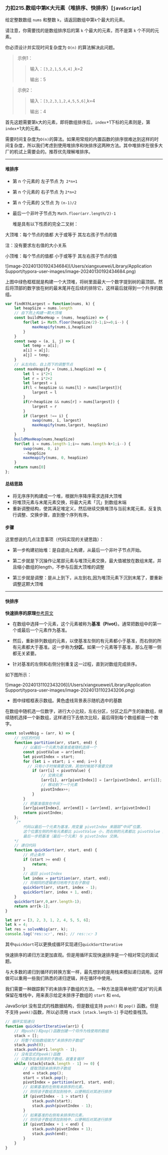 ### 力扣215.数组中第K大元素（堆排序、快排序）[`javaScript`]

给定整数数组 `nums` 和整数 `k`，请返回数组中第`k`个最大的元素。

请注意，你需要找的是数组排序后的第 `k` 个最大的元素，而不是第 `k` 个不同的元素。

你必须设计并实现时间复杂度为 `O(n)` 的算法解决此问题。

> 示例1：
>
> > 输入：`[3,2,1,5,6,4]` ,k=2
> >
> > 输出：5

> 示例2：
>
> > 输入：`[3,2,3,1,2,4,5,5,6]`,k=4
> >
> > 输出：4

首先这题需要第`k`大的元素，即将数组排序后，`index`+1下标的元素则是，第`index`+1大的元素。

需要时间复杂度为`O(n)`的算法。如果用常规的内置函数的排序很难达到这样的时间复杂度，所以我们考虑到使用堆排序和快排序这两种方法。其中堆排序在很多大厂的机试上需要会的。推荐优先理解堆排序。

---

#### 堆排序

- 第 n 个元素的 左子节点 为` 2*n+1`

- 第 n 个元素的 右子节点 为 `2*n+2`

- 第 n 个元素的 父节点 为 `(n-1)/2`

- 最后一个非叶子节点为 `Math.floor(arr.length/2)-1`

  堆是具有以下性质的完全二叉树：

大顶堆：每个节点的值都 大于或等于 其左右孩子节点的值

注：没有要求左右值的大小关系

小顶堆：每个节点的值都 小于或等于 其左右孩子节点的值



![image-20240130192434684](/Users/xiangxuewei/Library/Application Support/typora-user-images/image-20240130192434684.png)

上图中绿色框框就是构建一个大顶堆，将树里面最大一个数字提到树的最顶部。然后将顶部的数字放在树的最末尾并在后续的排除它，这样最后就得到一个升序的数组。

```javascript
var findKthLargest = function(nums, k) {
    let heapSize = nums.length
    // 自下而上构建一颗大顶堆
    const buildMaxHeap = (nums, heapSize) => {
        for(let i= Math.floor(heapSize/2)-1;i>=0;i--) {
            maxHeapify(nums,i,heapSize)
        }
    }
    const swap = (a, i, j) => {
        let temp = a[i];
        a[i] = a[j];
        a[j] = temp;
    }
    // 从左向右，自上而下的调整节点
    const maxHeapify = (nums,i,heapSize) => {
        let l = i*2+1
        let r = i*2+2
        let largest = i
        if(l < heapSize && nums[l] > nums[largest]){
            largest = l
        }
        if(r<heapSize && nums[r] > nums[largest]) {
            largest = r 
        }
        if (largest !== i) {
            swap(nums, i, largest)
            maxHeapify(nums,largest, heapSize)
        }
    }
    buildMaxHeap(nums,heapSize)
    for(let i = nums.length-1;i>= nums.length-k+1;i--) {
        swap(nums, 0, i)
        --heapSize
        maxHeapify(nums, 0, heapSize)
    }
    return nums[0]
};
```

#### 总结思路
- 将无序序列构建成一个堆，根据升序降序需求选择大顶堆
- 将堆顶元素与末尾元素交换，将最大元素「沉」到数组末端
- 重新调整结构，使其满足堆定义，然后继续交换堆顶与当前末尾元素，反复执行调整、交换步骤，直到整个序列有序。

#### 步骤
这里想说的几点注意事项（代码实现的关键思路）：

- 第一步构建初始堆：是自底向上构建，从最后一个非叶子节点开始。

- 第二步就是下沉操作让尾部元素与堆顶元素交换，最大值被放在数组末尾，并且缩小数组的length，不参与后面大顶堆的调整

- 第三步就是调整：是从上到下，从左到右,因为堆顶元素下沉到末尾了，要重新调整这颗大顶堆

---

#### 快排序

**快速排序的原理**[参考原文](https://stackabuse.com/quicksort-in-javascript/)

- 在数组中选择一个元素，这个元素被称为**基准（Pivot）**。通常把数组中的第一个或最后一个元素作为基准。

- 然后，重新排列数组的元素，以使基准左侧的有元素都小于基准，而右侧的所有元素都大于基准。这一步称为**分区**。如果一个元素等于基准，那么在哪一侧都无关紧要。

- 针对基准的左侧和右侧分别重复这一过程，直到对数组完成排序。

如下图所示：

![image-20240131102343206](/Users/xiangxuewei/Library/Application Support/typora-user-images/image-20240131102343206.png)

- 图中绿框框表示数组。黄色虚线背景表示随机选中的基数

在数组中随机选一位数字，进行大小比较，左右分区，分区之后产生的新数组，继续随机选择一个新数组，这样递归下去依次比较，最后得到每个数组都是一个数字。

```javascript
const solveNbig = (arr, k) => {
    // 分区的代码
    function partition(arr, start, end) {
        // 以最后一个元素为基准或者随机选择一个
        const pivotValue = arr[end];
        let pivotIndex = start;
        for (let i = start; i < end; i++) {
          // 只有小于时候需要交换，其他时候就不需要交换
            if (arr[i] < pivotValue) {
                // 交换元素
                [arr[i], arr[pivotIndex]] = [arr[pivotIndex], arr[i]];
                // 移动到下一个元素
                pivotIndex++;
            }
        }
        // 把基准值放在中间
        [arr[pivotIndex], arr[end]] = [arr[end], arr[pivotIndex]]
        return pivotIndex;
    };
     /* 
        代码以最后一个元素为基准，用变量 pivotIndex 来跟踪“中间”位置，
        这个位置左侧的所有元素都比 pivotValue 小，而右侧的元素都比 pivotValue 大。
        最后一步把基准（最后一个元素）与 pivotIndex 交换。
    */
    // 递归代码
    function quickSort(arr, start, end) {
        // 终止条件
        if (start >= end) {
            return;
        }
        // 返回 pivotIndex
        let index = partition(arr, start, end);
        // 将相同的逻辑递归地用于左右子数组
        quickSort(arr, start, index - 1);
        quickSort(arr, index + 1, end);
    }
    quickSort(arr,0,arr.length-1);
    return arr[k-1];
}

let arr = [3, 2, 3, 1, 2, 4, 5, 5, 6];
let k = 4;
let res = solveNbig(arr, k);
console.log('res::👉', res); // res::👉 3

```

其中`quickSort`可以更换成循环实现递归`quickSortIterative`

快速排序的递归方法更加直观。但是用循环实现快速排序是一个相对常见的面试题。

与大多数的递归到循环的转换方案一样，最先想到的是用栈来模拟递归调用。这样做可以重用一些我们熟悉的递归逻辑，并在循环中使用。

我们需要一种跟踪剩下的未排序子数组的方法。一种方法是简单地把“成对”的元素保留在堆栈中，用来表示给定未排序子数组的 `start` 和 `end`。

JavaScript 没有显式的栈数据结构，但是数组支持 `push()` 和 `pop()` 函数。但是不支持 `peek()`函数，所以必须用 `stack [stack.length-1]` 手动检查栈顶。

```javascript
// 循环实现递归
function quickSortIterative(arr1) {
    // 用push()和pop()函数创建一个将作为栈使用的数组
    stack = [];
    // 将整个初始数组做为“未排序的子数组”
    stack.push(0);
    stack.push(arr1.length - 1);
    // 没有显式的peek()函数
    // 只要存在未排序的子数组，就重复循环
    while (stack[stack.length - 1] >= 0) {
        // 提取顶部未排序的子数组
        end = stack.pop();
        start = stack.pop();
        pivotIndex = partition(arr1, start, end);
        // 如果基准的左侧有未排序的元素，
        // 则将该子数组添加到栈中，以便稍后对其进行排序
        if (pivotIndex - 1 > start) {
            stack.push(start);
            stack.push(pivotIndex - 1);
        }
        // 如果基准的右侧有未排序的元素，
        // 则将该子数组添加到栈中，以便稍后对其进行排序
        if (pivotIndex + 1 < end) {
            stack.push(pivotIndex + 1);
            stack.push(end);
        }
    }
}
```





